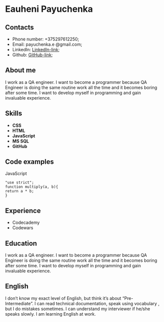 # Eauheni Payuchenka
## Contacts
* Phone number: +375297612250;
* Email: payuchenka.e @gmail.com;
* LinkedIn: [LinkedIn-link](https://www.linkedin.com/in/yauheni-payuchenka-563490168/);
* Github: [GitHub-link](https://github.com/Eauheni);

## About me
I work as a QA engineer. I want to become a programmer because QA Engineer is doing the same routine work all the time and it becomes boring after some time. I want to develop myself in programming and gain invaluable experience.

## Skills
* **CSS**
* **HTML**
* **JavaScript**
* **MS SQL**
* **GitHub**

## Code examples
JavaScript
``` 
"use strict";
function multiply(a, b){
return a * b;
}
```
## Experience
* Codecademy
* Codewars

## Education 
I work as a QA engineer.
I want to become a programmer because QA Engineer is doing the same routine work all the time and it becomes boring after some time.
I want to develop myself in programming and gain invaluable experience.

## English
I don’t know my exact level of English, but think it’s about “Pre-Intermediate”.
I can read technical documentation, speak using vocabulary , but I do mistakes sometimes.
I can understand my interviewer if he/she speaks slowly. I am learning English at work. 